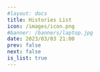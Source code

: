 ```yaml
---
#layout: docs
title: Histories List
icon: /images/icon.png
#banner: /banners/laptop.jpg
date: 2023/03/03 21:00
prev: false
next: false
is_list: true
---
```



<script lang="ts" setup> 
import { data } from "/.vitepress/scripts/histories.data.ts";
import List from '/.vitepress/theme/components/pages_list.vue';
const histories_data = [...data].reverse();
</script>

<List :list_data ="histories_data" />
